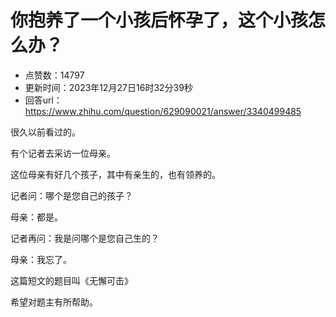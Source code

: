 # 你抱养了一个小孩后怀孕了，这个小孩怎么办？
- 点赞数：14797
- 更新时间：2023年12月27日16时32分39秒
- 回答url：https://www.zhihu.com/question/629090021/answer/3340499485
<body>
 <p data-pid="k8SFNk8F">很久以前看过的。</p>
 <p data-pid="BDcu-Bzh">有个记者去采访一位母亲。</p>
 <p data-pid="Q9kB8PI9">这位母亲有好几个孩子，其中有亲生的，也有领养的。</p>
 <p data-pid="0KY9cV3g">记者问：哪个是您自己的孩子？</p>
 <p data-pid="UuKItWO2">母亲：都是。</p>
 <p data-pid="c9fpHwnt">记者再问：我是问哪个是您自己生的？</p>
 <p data-pid="SO2Zon59">母亲：我忘了。</p>
 <p data-pid="uoy9ipcd">这篇短文的题目叫《无懈可击》</p>
 <p data-pid="D1BxPmO8">希望对题主有所帮助。</p>
</body>